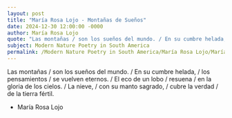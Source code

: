 ```yaml
---
layout: post
title: "María Rosa Lojo - Montañas de Sueños"
date: 2024-12-30 12:00:00 -0000
author: María Rosa Lojo
quote: "Las montañas / son los sueños del mundo. / En su cumbre helada, / los pensamientos / se vuelven eternos. / El eco de un lobo / resuena / en la gloria de los cielos. / La nieve, / con su manto sagrado, / cubre la verdad / de la tierra fértil."
subject: Modern Nature Poetry in South America
permalink: /Modern Nature Poetry in South America/María Rosa Lojo/María Rosa Lojo - Montañas de Sueños
---
```


Las montañas / son los sueños del mundo. / En su cumbre helada, / los pensamientos / se vuelven eternos. / El eco de un lobo / resuena / en la gloria de los cielos. / La nieve, / con su manto sagrado, / cubre la verdad / de la tierra fértil.

- María Rosa Lojo
